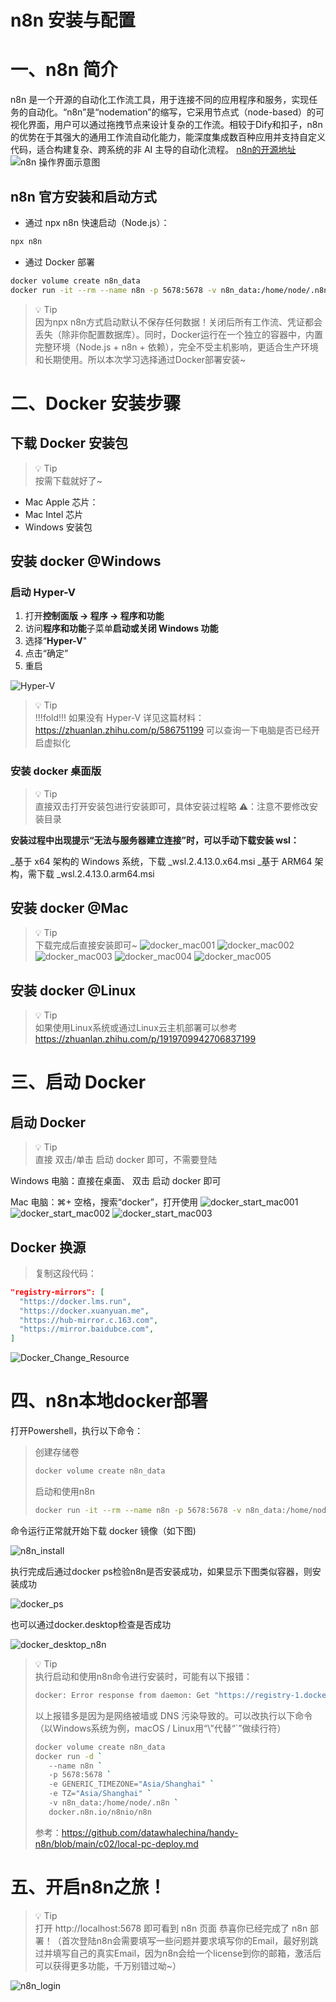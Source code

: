 #  n8n 安装与配置 
# 一、n8n 简介

n8n 是一个开源的自动化工作流工具，用于连接不同的应用程序和服务，实现任务的自动化。“n8n”是“nodemation”的缩写，它采用节点式（node-based）的可视化界面，用户可以通过拖拽节点来设计复杂的工作流。相较于Dify和扣子，n8n 的优势在于其强大的通用工作流自动化能力，能深度集成数百种应用并支持自定义代码，适合构建复杂、跨系统的非 AI 主导的自动化流程。
[n8n的开源地址](https://github.com/n8n-io/n8n?tab=readme-ov-file)
![n8n 操作界面示意图](static/n8n-screenshot.png)
## n8n 官方安装和启动方式
- 通过 npx n8n 快速启动（Node.js）：
```bash
npx n8n
``` 
- 通过 Docker 部署
```bash
docker volume create n8n_data
docker run -it --rm --name n8n -p 5678:5678 -v n8n_data:/home/node/.n8n docker.n8n.io/n8nio/n8n
``` 
> 💡 Tip  
> 因为npx n8n方式启动默认不保存任何数据！关闭后所有工作流、凭证都会丢失（除非你配置数据库）。同时，Docker运行在一个独立的容器中，内置完整环境（Node.js + n8n + 依赖），完全不受主机影响，更适合生产环境和长期使用。所以本次学习选择通过Docker部署安装~

# 二、Docker 安装步骤

## 下载 Docker 安装包
> 💡 Tip  
> 按需下载就好了~

- Mac Apple 芯片：
- Mac Intel 芯片
- Windows 安装包

## 安装 docker @Windows

### 启动 Hyper-V
1. 打开**控制面版 -> 程序 -> 程序和功能**
2. 访问**程序和功能**子菜单**启动或关闭 Windows 功能**
3. 选择“**Hyper-V**"
4. 点击“确定”
5. 重启


![Hyper-V](static/Hyper-V-yes.png)

> 💡 Tip  
> !!!fold!!! 如果没有 Hyper-V 详见这篇材料：https://zhuanlan.zhihu.com/p/586751199 可以查询一下电脑是否已经开启虚拟化

### 安装 docker 桌面版
> 💡 Tip  
> 直接双击打开安装包进行安装即可，具体安装过程略 ⚠️：注意不要修改安装目录

**安装过程中出现提示“无法与服务器建立连接”时，可以手动下载安装 wsl：**

_基于 x64 架构的 Windows 系统，下载 _wsl.2.4.13.0.x64.msi _基于 ARM64 架构，需下载 _wsl.2.4.13.0.arm64.msi

## 安装 docker @Mac
> 💡 Tip  
> 下载完成后直接安装即可~
![docker_mac001](static/docker_mac001.png)
![docker_mac002](static/docker_mac002.png)
![docker_mac003](static/docker_mac003.png)
![docker_mac004](static/docker_mac004.png)
![docker_mac005](static/docker_mac005.png)

## 安装 docker @Linux
> 💡 Tip  
> 如果使用Linux系统或通过Linux云主机部署可以参考 https://zhuanlan.zhihu.com/p/1919709942706837199


# 三、启动 Docker
## 启动 Docker
> 💡 Tip  
> 直接 双击/单击 启动 docker 即可，不需要登陆

Windows 电脑：直接在桌面、 双击 启动 docker 即可

Mac 电脑：⌘+ 空格，搜索“docker”，打开使用
![docker_start_mac001](static/docker_start_MAC001.png)
![docker_start_mac002](static/docker_start_MAC002.png)
![docker_start_mac003](static/docker_start_MAC003.png)

## Docker 换源
> 复制这段代码：
```json
"registry-mirrors": [
  "https://docker.lms.run",
  "https://docker.xuanyuan.me",
  "https://hub-mirror.c.163.com",
  "https://mirror.baidubce.com",
]
```

![Docker_Change_Resource](static/Docker_Change_Resource.png)

# 四、n8n本地docker部署

打开Powershell，执行以下命令：
> 
>创建存储卷
>```bash
>docker volume create n8n_data
>```
>启动和使用n8n
>```bash
>docker run -it --rm --name n8n -p 5678:5678 -v n8n_data:/home/node/.n8n docker.n8n.io/n8nio/n8n
>```
命令运行正常就开始下载 docker 镜像（如下图)

![n8n_install](static/n8n_install.png)

执行完成后通过docker ps检验n8n是否安装成功，如果显示下图类似容器，则安装成功

![docker_ps](static/docker_ps.png)

也可以通过docker.desktop检查是否成功

![docker_desktop_n8n](static/docker_desktop_n8n.png)
> 💡 Tip  
> 执行启动和使用n8n命令进行安装时，可能有以下报错：
> ```bash
>docker: Error response from daemon: Get "https://registry-1.docker.io/v2/ ": context deadline exceeded
>```
> 以上报错多是因为是网络被墙或 DNS 污染导致的。可以改执行以下命令（以Windows系统为例，macOS / Linux用“\”代替“`”做续行符）
> ```bash
>docker volume create n8n_data
>docker run -d `
>    --name n8n `
>    -p 5678:5678 `
>    -e GENERIC_TIMEZONE="Asia/Shanghai" `
>    -e TZ="Asia/Shanghai" `
>    -v n8n_data:/home/node/.n8n `
>    docker.n8n.io/n8nio/n8n
>```
> 参考：https://github.com/datawhalechina/handy-n8n/blob/main/c02/local-pc-deploy.md

# 五、开启n8n之旅！
> 💡 Tip  
> 打开 http://localhost:5678 即可看到 n8n 页面 恭喜你已经完成了 n8n 部署！（首次登陆n8n会需要填写一些问题并要求填写你的Email，最好别跳过并填写自己的真实Email，因为n8n会给一个license到你的邮箱，激活后可以获得更多功能，千万别错过呦~）

 ![n8n_login](static/n8n_login.png)
